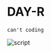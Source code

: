 # DAY-R
```can't coding```

![script](https://github.com/Faiz3/DAY-R/blob/main/Screenshot%202025-03-25%20063534.png)
